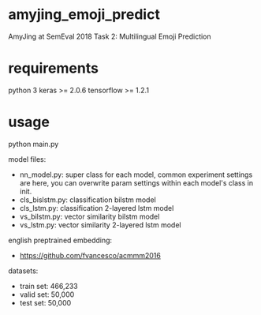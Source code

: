 # amyjing_emoji_predict
AmyJing at SemEval 2018 Task 2: Multilingual Emoji Prediction

# requirements
python 3
keras >= 2.0.6
tensorflow >= 1.2.1

# usage
python main.py

model files:
- nn_model.py: super class for each model, common experiment settings are here, you can overwrite param settings within each model's class in init.
- cls_bislstm.py: classification bilstm model
- cls_lstm.py: classification 2-layered lstm model
- vs_bilstm.py: vector similarity bilstm model
- vs_lstm.py: vector similarity 2-layered lstm model

english preptrained embedding:
- https://github.com/fvancesco/acmmm2016

datasets:
- train set: 466,233
- valid set: 50,000
- test  set: 50,000


